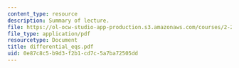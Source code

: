 ```yaml
---
content_type: resource
description: Summary of lecture.
file: https://ol-ocw-studio-app-production.s3.amazonaws.com/courses/2-29-numerical-marine-hydrodynamics-13-024-spring-2003/0e87c8c5b9d3f2b1cd7c5a7ba72505dd_differential_eqs.pdf
file_type: application/pdf
resourcetype: Document
title: differential_eqs.pdf
uid: 0e87c8c5-b9d3-f2b1-cd7c-5a7ba72505dd
---
```


